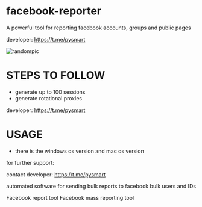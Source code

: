 # facebook-reporter
A powerful tool for reporting facebook accounts, groups and public pages

developer: https://t.me/pysmart

![randompic](https://github.com/user-attachments/assets/9a27c208-c672-4ac0-884e-fe57eb25afa6)


# STEPS TO FOLLOW
- generate up to 100 sessions
- generate rotational proxies

developer: https://t.me/pysmart

# USAGE
- there is the windows os version and mac os version

for further support:

contact developer: https://t.me/pysmart

automated software for sending bulk reports to facebook bulk users and IDs 

Facebook report tool
Facebook mass reporting tool
